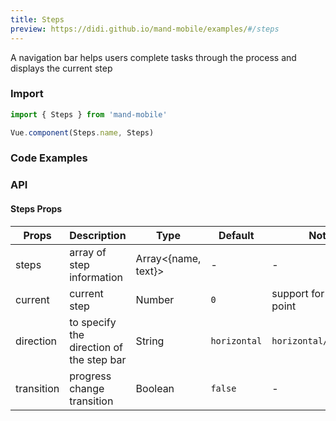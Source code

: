 ```yaml
---
title: Steps
preview: https://didi.github.io/mand-mobile/examples/#/steps
---
```


A navigation bar helps users complete tasks through the process and displays the current step

### Import

```javascript
import { Steps } from 'mand-mobile'

Vue.component(Steps.name, Steps)
```

### Code Examples
<!-- DEMO -->

### API

#### Steps Props
|Props | Description | Type | Default | Note|
|----|-----|------|------|------|
|steps | array of step information | Array<{name, text}> |-|-|
|current | current step | Number | `0` |support for decimal point|
|direction | to specify the direction of the step bar | String | `horizontal` | `horizontal/vertical`|
|transition | progress change transition | Boolean | `false` |-|
